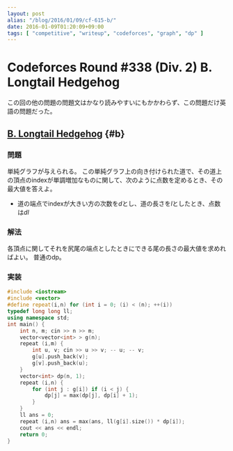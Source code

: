 ```yaml
---
layout: post
alias: "/blog/2016/01/09/cf-615-b/"
date: 2016-01-09T01:20:09+09:00
tags: [ "competitive", "writeup", "codeforces", "graph", "dp" ]
---
```


# Codeforces Round #338 (Div. 2) B. Longtail Hedgehog

この回の他の問題の問題文はかなり読みやすいにもかかわらず、この問題だけ英語の問題だった。

## [B. Longtail Hedgehog](http://codeforces.com/contest/615/problem/B) {#b}

### 問題

単純グラフが与えられる。
この単純グラフ上の向き付けられた道で、その道上の頂点のindexが単調増加なものに関して、次のように点数を定めるとき、その最大値を答えよ。

-   道の端点でindexが大きい方の次数を$d$とし、道の長さを$l$としたとき、点数は$dl$

### 解法

各頂点に関してそれを尻尾の端点としたときにできる尾の長さの最大値を求めればよい。
普通のdp。

### 実装

``` c++
#include <iostream>
#include <vector>
#define repeat(i,n) for (int i = 0; (i) < (n); ++(i))
typedef long long ll;
using namespace std;
int main() {
    int n, m; cin >> n >> m;
    vector<vector<int> > g(n);
    repeat (i,m) {
        int u, v; cin >> u >> v; -- u; -- v;
        g[u].push_back(v);
        g[v].push_back(u);
    }
    vector<int> dp(n, 1);
    repeat (i,n) {
        for (int j : g[i]) if (i < j) {
            dp[j] = max(dp[j], dp[i] + 1);
        }
    }
    ll ans = 0;
    repeat (i,n) ans = max(ans, ll(g[i].size()) * dp[i]);
    cout << ans << endl;
    return 0;
}
```
